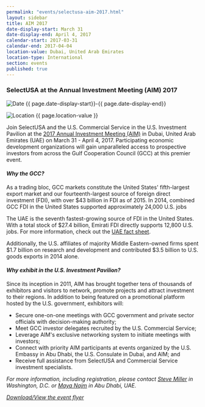 ```yaml
---
permalink: "events/selectusa-aim-2017.html"
layout: sidebar
title: AIM 2017
date-display-start: March 31
date-display-end: April 4, 2017
calendar-start: 2017-03-31
calendar-end: 2017-04-04
location-value: Dubai, United Arab Emirates
location-type: International
section: events
published: true
---
```


### SelectUSA at the Annual Investment Meeting (AIM) 2017

![Date](https://google.github.io/material-design-icons/action/svg/design/ic_event_24px.svg "Date") {{ page.date-display-start}}-{{ page.date-display-end}}

![Location](http://google.github.io/material-design-icons/social/svg/design/ic_location_city_24px.svg "Location") {{ page.location-value }}

Join SelectUSA and the U.S. Commercial Service in the U.S. Investment Pavilion at the [2017 Annual Investment Meeting (AIM)](http://www.aimcongress.com/en/) in Dubai, United Arab Emirates (UAE) on March 31 - April 4, 2017. Participating economic development organizations will gain unparalleled access to prospective investors from across the Gulf Cooperation Council (GCC) at this premier event.

#### _Why the GCC?_

As a trading bloc, GCC markets constitute the United States' fifth-largest export market and our fourteenth-largest source of foreign direct investment (FDI), with over $43 billion in FDI as of 2015. In 2014, combined GCC FDI in the United States supported approximately 24,000 U.S. jobs

The UAE is the seventh fastest-growing source of FDI in the United States. With a total stock of $27.4 billion, Emirati FDI directly supports 12,800 U.S. jobs. For more information, check out the [UAE fact sheet](https://www.selectusa.gov/country-fact-sheet/United-Arab-Emirates).

Additionally, the U.S. affiliates of majority Middle Eastern-owned firms spent $1.7 billion on research and development and contributed $3.5 billion to U.S. goods exports in 2014 alone.

#### _Why exhibit in the U.S. Investment Pavilion?_

Since its inception in 2011, AIM has brought together tens of thousands of exhibitors and visitors to network, promote projects and attract investment to their regions. In addition to being featured on a promotional platform hosted by the U.S. government, exhibitors will:

* Secure one-on-one meetings with GCC government and private sector officials with decision-making authority;
* Meet GCC investor delegates recruited by the U.S. Commercial Service;
* Leverage AIM's exclusive networking system to initiate meetings with investors;
* Connect with priority AIM participants at events organized by the U.S. Embassy in Abu Dhabi, the U.S. Consulate in Dubai, and AIM; and
* Receive full assistance from SelectUSA and Commercial Service investment specialists.

_For more information, including registration, please contact [Steve Miller](mailto:steve.miller@trade.gov) in Washington, D.C. or [Maya Najm](mailto:maya.najm@trade.gov) in Abu Dhabi, UAE._

_[Download/View the event flyer](https://www.selectusa.gov/flyers/aim-2017)_
